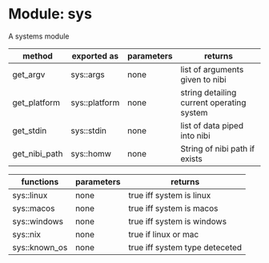 # Module: sys

A systems module

| method  | exported as    | parameters | returns
|----     |----            |----        |----
| get_argv | sys::args | none | list of arguments given to nibi
| get_platform | sys::platform | none | string detailing current operating system
| get_stdin | sys::stdin | none | list of data piped into nibi
| get_nibi_path | sys::homw | none | String of nibi path if exists


| functions | parameters | returns
|----       |----        |----
| sys::linux| none       | true iff system is linux
| sys::macos| none       | true iff system is macos
| sys::windows | none    | true iff system is windows
| sys::nix  | none       | true if linux or mac
| sys::known_os | none   | true iff system type deteceted
